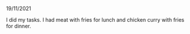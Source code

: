 19/11/2021

I did my tasks. I had meat with fries for lunch and chicken curry with fries for dinner.